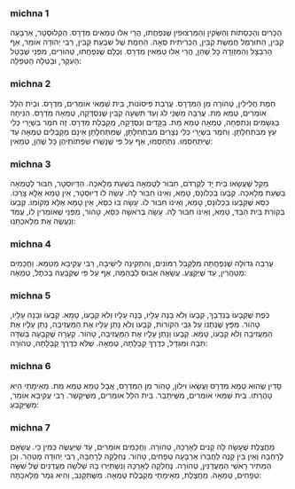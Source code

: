
### michna 1
הַכָּרִים וְהַכְּסָתוֹת וְהַשַּׂקִּין וְהַמַּרְצוּפִין שֶׁנִּפְחֲתוּ, הֲרֵי אֵלּוּ טְמֵאִים מִדְרָס. הַקְּלוּסְטָר, אַרְבָּעָה קַבִּין, הַתּוּרְמֵל חֲמֵשֶׁת קַבִּין, הַכְּרֵיתִית סְאָה. הַחֵמֶת שֶׁל שִׁבְעַת קַבִּין, רַבִּי יְהוּדָה אוֹמֵר, אַף הָרִבְצָל וְהַמִּזְוָדָה כָּל שֶׁהֵן, הֲרֵי אֵלּוּ טְמֵאִין מִדְרָס. וְכֻלָּם שֶׁנִּפְחֲתוּ, טְהוֹרִים, מִפְּנֵי שֶׁבָּטַל הָעִקָּר, וּבָטְלָה הַטְּפֵלָה:

### michna 2
חֵמֶת חֲלִילִין, טְהוֹרָה מִן הַמִּדְרָס. עֲרֵבַת פִּיסוֹנוֹת, בֵּית שַׁמַּאי אוֹמְרִים, מִדְרָס. וּבֵית הִלֵּל אוֹמְרִים, טְמֵא מֵת. עֲרֵבָה מִשְּׁנֵי לֹג וְעַד תִּשְׁעָה קַבִּין שֶׁנִּסְדְּקָה, טְמֵאָה מִדְרָס. הִנִּיחָהּ בַּגְּשָׁמִים וְנִתְפְּחָה, טְמֵאָה טְמֵא מֵת. בַּקָּדִים וְנִסְדְּקָה, מְקַבֶּלֶת מִדְרָס. זֶה חֹמֶר בִּשְׁיָרֵי כְלֵי עֵץ מִבִּתְחִלָּתָן. וְחֹמֶר בִּשְׁיָרֵי כְלֵי נְצָרִים מִבִּתְחִלָּתָן, שֶׁמִּתְּחִלָּתָן אֵינָם מְקַבְּלִים טֻמְאָה עַד שֶׁיִּתְחַסֵּמוּ. נִתְחַסְּמוּ, אַף עַל פִּי שֶׁנָּשְׁרוּ שִׂפְתוֹתֵיהֶן כָּל שֶׁהֵן, טְמֵאִין:

### michna 3
מַקֵּל שֶׁעֲשָׂאוֹ בֵּית יָד לְקֻרְדֹּם, חִבּוּר לַטֻּמְאָה בִּשְׁעַת מְלָאכָה. הַדְּיוּסְטָר, חִבּוּר לַטֻּמְאָה בִּשְׁעַת מְלָאכָה. קְבָעוֹ בִכְלוֹנָס, טָמֵא, וְאֵינוֹ חִבּוּר לָהּ. עָשָׂה לוֹ דְיוּסְטָר, אֵין טָמֵא אֶלָּא צָרְכּוֹ. כִּסֵּא שֶׁקְּבָעוֹ בִכְלוֹנָס, טָמֵא, וְאֵינוֹ חִבּוּר לוֹ. עָשָׂה בוֹ כִסֵּא, אֵין טָמֵא אֶלָּא מְקוֹמוֹ. קְבָעוֹ בְקוֹרַת בֵּית הַבַּד, טָמֵא, וְאֵינוֹ חִבּוּר לָהּ. עָשָׂה בְרֹאשָׁהּ כִּסֵּא, טָהוֹר, מִפְּנֵי שֶׁאוֹמְרִין לוֹ, עֲמֹד וְנַעֲשֶׂה אֶת מְלַאכְתֵּנוּ:

### michna 4
עֲרֵבָה גְדוֹלָה שֶׁנִּפְחֲתָה מִלְּקַבֵּל רִמּוֹנִים, וְהִתְקִינָהּ לִישִׁיבָה, רַבִּי עֲקִיבָא מְטַמֵּא. וַחֲכָמִים מְטַהֲרִין, עַד שֶׁיְּקַצֵּעַ. עֲשָׂאָהּ אֵבוּס לַבְּהֵמָה, אַף עַל פִּי שֶׁקְּבָעָהּ בַּכֹּתֶל, טְמֵאָה:

### michna 5
כֹּפֶת שֶׁקְּבָעוֹ בְנִדְבָּךְ, קְבָעוֹ וְלֹא בָנָה עָלָיו, בָּנָה עָלָיו וְלֹא קְבָעוֹ, טָמֵא. קְבָעוֹ וּבָנָה עָלָיו, טָהוֹר. מַפָּץ שֶׁנְּתָנוֹ עַל גַּבֵּי הַקּוֹרוֹת, קְבָעוֹ וְלֹא נָתַן עָלָיו אֶת הַמַּעֲזִיבָה, נָתַן עָלָיו אֶת הַמַּעֲזִיבָה וְלֹא קְבָעוֹ, טָמֵא. קְבָעוֹ וְנָתַן עָלָיו אֶת הַמַּעֲזִיבָה, טָהוֹר. קְעָרָה שֶׁקְּבָעָהּ בְּשִׁדָּה תֵּבָה וּמִגְדָּל, כְּדֶרֶךְ קַבָּלָתָהּ, טְמֵאָה. שֶׁלֹּא כְדֶרֶךְ קַבָּלָתָהּ, טְהוֹרָה:

### michna 6
סָדִין שֶׁהוּא טְמֵא מִדְרָס וַעֲשָׂאוֹ וִילוֹן, טָהוֹר מִן הַמִּדְרָס, אֲבָל טָמֵא טְמֵא מֵת. מֵאֵימָתַי הִיא טָהֳרָתוֹ. בֵּית שַׁמַּאי אוֹמְרִים, מִשֶּׁיִּתָּבֵר. בֵּית הִלֵּל אוֹמְרִים, מִשֶּׁיִּקָּשֵׁר. רַבִּי עֲקִיבָא אוֹמֵר, מִשֶּׁיִּקָּבֵעַ:

### michna 7
מַחֲצֶלֶת שֶׁעָשָׂה לָהּ קָנִים לְאָרְכָּהּ, טְהוֹרָה. וַחֲכָמִים אוֹמְרִים, עַד שֶׁיַּעֲשֶׂה כְמִין כִי. עֲשָׂאָם לְרָחְבָּהּ וְאֵין בֵּין קָנֶה לַחֲבֵרוֹ אַרְבָּעָה טְפָחִים, טָהוֹר. נֶחְלְקָה לְרָחְבָּהּ, רַבִּי יְהוּדָה מְטַהֵר. וְכֵן הַמַּתִּיר רָאשֵׁי הַמַּעֲדַנִּין, טְהוֹרָה. נֶחְלְקָה לְאָרְכָּהּ וְנִשְׁתַּיְּרוּ בָהּ שְׁלֹשָׁה מַעֲדַנִּים שֶׁל שִׁשָּׁה טְפָחִים, טְמֵאָה. מַחֲצֶלֶת, מֵאֵימָתַי מְקַבֶּלֶת טֻמְאָה. מִשֶּׁתִּקָּנֵב, וְהִיא גְמַר מְלַאכְתָּהּ:
